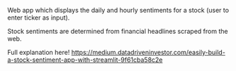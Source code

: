 Web app which displays the daily and hourly sentiments for a stock (user to enter ticker as input).

Stock sentiments are determined from financial headlines scraped from the web.

Full explanation here! https://medium.datadriveninvestor.com/easily-build-a-stock-sentiment-app-with-streamlit-9f61cba58c2e
